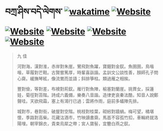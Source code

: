 # བཀྲ་ཤིས་བདེ་ལེགས་	[![wakatime](https://wakatime.com/badge/user/5043ee4a-e361-4607-9d47-d557f2005d05.svg)](https://wakatime.com/@5043ee4a-e361-4607-9d47-d557f2005d05)	[![Website](https://img.shields.io/website?label=&up_color=orange&up_message=Tianchi&url=https%3A%2F%2Fshields.io)](https://tianchi.aliyun.com/home/science/scienceDetail?userId=1095279182618)	[![Website](https://img.shields.io/website?label=&up_color=green&up_message=Yuque&url=https%3A%2F%2Fshields.io)](https://www.yuque.com/ivanaxu)	[![Website](https://img.shields.io/website?label=&up_color=yellow&up_message=Leetcode&url=https%3A%2F%2Fshields.io)](https://leetcode.cn/u/ivanaxu)	[![Website](https://img.shields.io/website?label=&up_color=violet&up_message=AIstudio&url=https%3A%2F%2Fshields.io)](https://aistudio.baidu.com/aistudio/personalcenter/thirdview/979775)	[![Website](https://img.shields.io/website?label=&up_color=red&up_message=Gitee&url=https%3A%2F%2Fshields.io)](https://gitee.com/IvanaXu)
> 九 佳
> 
> 河對海，漢對淮，赤岸對朱崖。鷺飛對魚躍，寶鈿對金釵。魚圉圉，鳥喈喈，草履對芒鞋。古賢嘗篤厚，時輩喜詼諧。孟訓文公談性善，顏師孔子問心齋。緩撫琴絃，像流鶯而並語；斜排箏柱。類過雁之相挨。
> 
> 豐對儉，等對差，布襖對荊釵。雁行對魚陣，榆塞對蘭崖。挑薺女，採蓮娃，菊徑對苔階。詩成六義備，樂奏八音諧。造律吏哀秦法酷，知音人說鄭聲哇。天欲飛霜，塞上有鴻行已過；雲將作雨，庭前多蟻陣先排。
> 
> 城對市，巷對街，破屋對空階。桃枝對桂葉，砌蚓對牆蝸。梅可望，橘堪懷，季路對高柴。花藏沽酒市，竹映讀書齋。馬首不容孤竹扣，車輪終就洛陽埋。朝宰錦衣，貴束烏犀之帶；宮人寶髻，宜簪白燕之釵。
>
